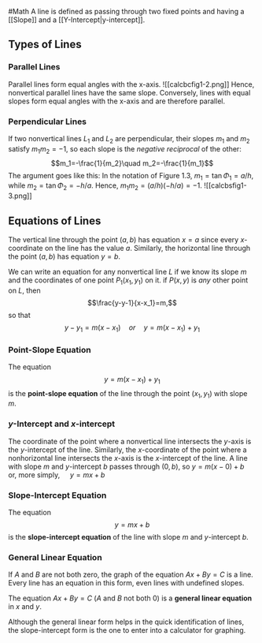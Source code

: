 #Math 
A line is defined as passing through two fixed points and having a [[Slope]] and a [[Y-Intercept|y-intercept]].
## Types of Lines
### Parallel Lines
Parallel lines form equal angles with the x-axis.
![[calcbcfig1-2.png]]
Hence, nonvertical parallel lines have the same slope. Conversely, lines with equal slopes form equal angles with the x-axis and are therefore parallel.
### Perpendicular Lines
If two nonvertical lines $L_1$ and $L_2$ are perpendicular, their slopes $m_1$ and $m_2$ satisfy $m_1 m_2=-1$, so each slope is the *negative reciprocal* of the other:
$$m_1=-\frac{1}{m_2}\quad m_2=-\frac{1}{m_1}$$
The argument goes like this: In the notation of Figure 1.3, $m_1=\tan\Phi_1=a/h$, while $m_2=\tan\Phi_2=-h/a$. Hence, $m_1m_2=(a/h)(-h/a)=-1$.
![[calcbsfig1-3.png]]
## Equations of Lines
The vertical line through the point $(a, b)$ has equation $x=a$ since every $x$-coordinate on the line has the value $a$. Similarly, the horizontal line through the point $(a,b)$ has equation $y=b$.

We can write an equation for any nonvertical line $L$ if we know its slope $m$ and the coordinates of one point $P_1(x_1,y_1)$ on it. if $P(x,y)$ is *any* other point on $L$, then
$$\frac{y-y-1}{x-x_1}=m,$$
so that
$$y-y_1=m(x-x_1)\quad or\quad y=m(x-x_1)+y_1$$
### Point-Slope Equation
The equation
$$y=m(x-x_1)+y_1$$
is the **point-slope equation** of the line through the point $(x_1,y_1)$ with slope $m$.
### $y$-Intercept and $x$-intercept
The coordinate of the point where a nonvertical line intersects the $y$-axis is the $y$-intercept of the line. Similarly, the $x$-coordinate of the point where a nonhorizontal line intersects the $x$-axis is the  $x$-intercept of the line. A line with slope $m$ and $y$-intercept $b$ passes through $(0,b)$, so
$y=m(x-0)+b\quad$ or, more simply, $\quad y=mx+b$
### Slope-Intercept Equation
The equation
$$y=mx+b$$
is the **slope-intercept equation** of the line with slope $m$ and $y$-intercept $b$.
### General Linear Equation
If $A$ and $B$ are not both zero, the graph of the equation $Ax+By=C$ is a line. Every line has an equation in this form, even lines with undefined slopes.

The equation
$Ax+By=C$ ($A$ and $B$ not both $0$)
is a **general linear equation** in $x$ and $y$.

Although the general linear form helps in the quick identification of lines, the slope-intercept form is the one to enter into a calculator for graphing.